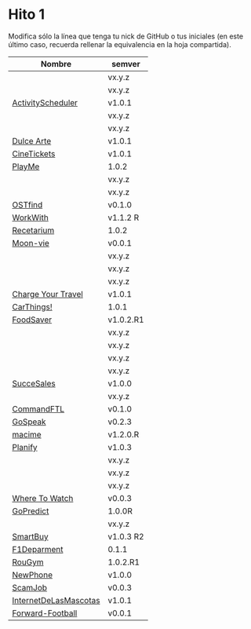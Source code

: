# Hito 1

Modifica sólo la línea que tenga tu nick de GitHub o tus iniciales (en este
último caso, recuerda rellenar la equivalencia en la hoja compartida).

|                                                       Nombre | semver |
|--------------------------------------------------------------|--------|
|                                   <!-- Enlace de A M A M --> | vx.y.z |
|                                <!-- Enlace de @wndypaola --> | vx.y.z |
|                        [ActivityScheduler](https://github.com/khawla-k-banydomi/cloudcomputingrepo)  | v1.0.1 |
|                                    <!-- Enlace de alejbm --> | vx.y.z |
|                                   <!-- Enlace de B A F H --> | vx.y.z |
|            [Dulce Arte](https://github.com/Kevincamp/Mi-Dulce-Arte)  | v1.0.1 |
|                               [CineTickets](https://github.com/mcarmona99/CineTickets) | v1.0.1 |
|                                 [PlayMe](https://github.com/Jumacasni/PlayMe) | 1.0.2 |
|                                <!-- Enlace de guillecchm --> | vx.y.z |
|                               <!-- Enlace de D L V H J L --> | vx.y.z |
|                               [OSTfind](https://github.com/jlgallego99/OSTfind) | v0.1.0 |
|          [WorkWith](https://github.com/migueg/CC-Proyecto-21-22) | v1.1.2 R |
|                    [Recetarium](https://github.com/jcgq/MII_CC_UGR)| 1.0.2 |
|                    [Moon-vie](https://github.com/LCinder/Moon-vie) | v0.0.1 |
|                                       <!-- Enlace de J M --> | vx.y.z |
|                                       <!-- Enlace de K Z --> | vx.y.z |
|                                 <!-- Enlace de AxelLanda --> | vx.y.z |
|                             [Charge Your Travel](https://github.com/DomingoLopez/Charge-Your-Travel) | v1.0.1 |
|                               [CarThings!](https://github.com/MenaBarrera/CC_21_22) | 1.0.1 |
|               [FoodSaver](https://github.com/Mil4n0r/CC2021) | v1.0.2.R1 |
|                                     <!-- Enlace de N M D --> | vx.y.z |
|                                       <!-- Enlace de N N --> | vx.y.z |
|                                     <!-- Enlace de O T M --> | vx.y.z |
|                                   <!-- Enlace de P S S L --> | vx.y.z |
|           [SucceSales](https://github.com/Samius1/SucceSaleS)| v1.0.0 |
|                                   <!-- Enlace de Anglepi --> | vx.y.z |
|          [CommandFTL](https://github.com/Anglepi/CommandFTL) | v0.1.0 |
|              [GoSpeak](https://github.com/opolovynka/GoSpeak)| v0.2.3 |
|              [macime](https://github.com/soyjorgeprg/macime) |v1.2.0.R|
|              [Planify](https://github.com/Palinkara/Planify) | v1.0.3 |
|                          <!-- Enlace de FernandoRoldan93 --> | vx.y.z |
|                                  <!-- Enlace de JruizD16 --> | vx.y.z |
|                                    <!-- Enlace de jscoba --> | vx.y.z |
| [Where To Watch](https://github.com/Josalmer/where-to-watch) | v0.0.3 |
| [GoPredict](https://github.com/ajalba/gopredict)           | 1.0.0R |
|                                     <!-- Enlace de S M C --> | vx.y.z |
|       [SmartBuy](https://github.com/saxtonv/cloud-computing) | v1.0.3 R2 |
| [F1Deparment](https://github.com/Nastard/F1Deparment) | 0.1.1 |
| [RouGym](https://github.com/carlostorralba/RouGym) | 1.0.2.R1 |
| [NewPhone](https://github.com/vtt0001/NewPhone) | v1.0.0 |
| [ScamJob](https://github.com/SrArtur/CC_21-22) | v0.0.3 |
[InternetDeLasMascotas](https://github.com/ccvaillant1992/InternetDeLasMascotas) | v1.0.1 |
[Forward-Football](https://github.com/vntr-CC/Forward-Football) | v0.0.1 |
